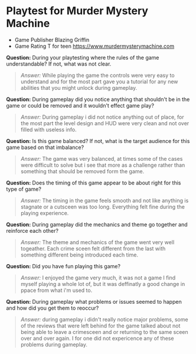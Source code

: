 # Playtest for Murder Mystery Machine

* Game Publisher Blazing Griffin
* Game Rating T for teen 
https://www.murdermysterymachine.com

**Question:** During your playtesting where the rules of the game understandable? If not, what was not clear.
> _Answer:_ While playing the game the controls were very easy to understand and for the most part gave you a tutorial for any new abilities that you might unlock during gameplay. 

**Question:** During gameplay did you notice anything that shouldn't be in the game or could be removed and it wouldn't effect game play?
> _Answer:_ During gameplay i did not notice anything out of place, for the most part the level design and HUD were very clean and not over filled with useless info. 

**Question:** Is this game balanced? If not, what is the target audience for this game based on that imbalance?
> _Answer:_ The game was very balanced, at times some of the cases were difficult to solve but i see that more as a challenge rather than something that should be removed form the game. 

**Question:** Does the timing of this game appear to be about right for this type of game?
> _Answer:_ The timing in the game feels smooth and not like anything is stagnate or a cutsceen was too long. Everything felt fine during the playing experience.

**Question:** During gameplay did the mechanics and theme go together and reinforce each other?
> _Answer:_ The theme and mechanics of the game went very well togeather. Each crime sceen felt different from the last with something different being introduced each time. 

**Question:** Did you have fun playing this game?
> _Answer:_ I enjoyed the game very much, it was not a game I find myself playing a whole lot of, but it was deffinatly a good change in ppace from what i'm used to. 

**Question:** During gameplay what problems or issues seemed to happen and how did you get them to reoccur?
> _Answer:_ during gameplay i didn't really notice major problems, some of the reviews that were left behind for the game talked about not being able to leave a crimesceen and or returning to the same sceen over and over again. I for one did not expericence any of these problems during gameplay.
